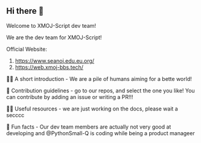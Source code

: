 ## Hi there 👋

Welcome to XMOJ-Script dev team!

We are the dev team for XMOJ-Script!

Official Website:
1. https://www.seanoj.edu.eu.org/
2. https://web.xmoj-bbs.tech/

🙋‍♀️ A short introduction - We are a pile of humans aiming for a bette world!

🌈 Contribution guidelines - go to our repos, and select the one you like! You can contribute by adding an issue or writing a PR!!!

👩‍💻 Useful resources - we are just working on the docs, please wait a secccc

🍿 Fun facts - Our dev team members are actually not very good at developing and @PythonSmall-Q is coding while being a product manageer
